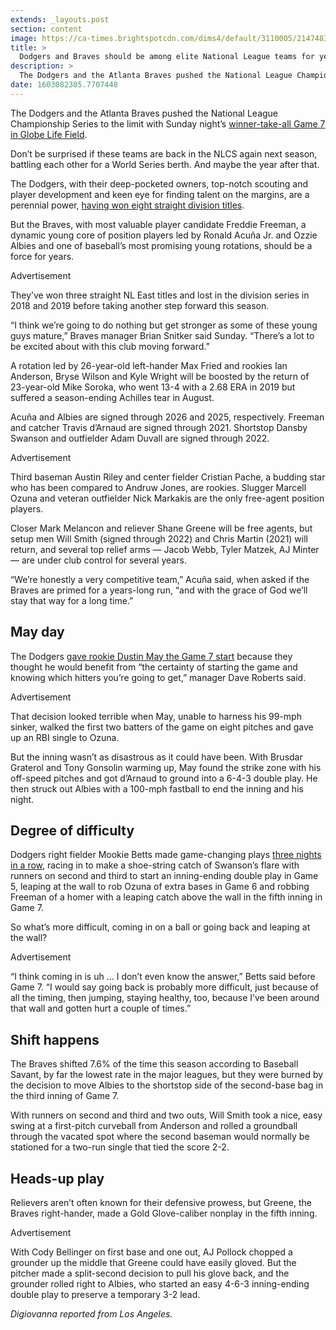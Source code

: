 ```yaml
--- 
extends: _layouts.post 
section: content 
image: https://ca-times.brightspotcdn.com/dims4/default/3110005/2147483647/strip/true/crop/2696x1415+0+153/resize/1200x630!/quality/90/?url=https%3A%2F%2Fcalifornia-times-brightspot.s3.amazonaws.com%2F58%2F09%2Fe9faa10c4038bca931490c84efda%2F635100-sp-dodgers-20-rcg.JPG.jpg 
title: > 
  Dodgers and Braves should be among elite National League teams for years 
description: > 
  The Dodgers and the Atlanta Braves pushed the National League Championship Series to the limit with Sunday night’s winner-take-all Game 7 in Globe Life Field.Don’t be surprised if these teams are back in the NLCS again next season, battling each other for a World Series berth.“I think we’re going to do nothing but get stronger as some of these young guys mature,” Braves manager Brian Snitker said Sunday.So what’s more difficult, coming in on a ball or going back and leaping at the wall?Heads-up playRelievers aren’t often known for their defensive prowess, but Greene, the Braves right-hander, made a Gold Glove-caliber nonplay in the fifth inning. 
date: 1603082305.7707448 
--- 
```

<div><p>The Dodgers and the Atlanta Braves pushed the National League Championship Series to the limit with Sunday night&#8217;s <a class="link" href="https://www.latimes.com/sports/dodgers/liveblog/dodgers-vs-braves-nlcs-game-7-live-updates-score-mlb-playoffs" target="_blank">winner-take-all Game 7 in Globe Life Field</a>.</p><p>Don&#8217;t be surprised if these teams are back in the NLCS again next season, battling each other for a World Series berth. And maybe the year after that.</p><p>The Dodgers, with their deep-pocketed owners, top-notch scouting and player development and keen eye for finding talent on the margins, are a perennial power, <a class="link" href="https://www.latimes.com/sports/dodgers/story/2020-09-22/dodgers-win-athletics-clinch-national-league-west-mlb-title" target="_blank">having won eight straight division titles</a>. </p><p>But the Braves, with most valuable player candidate Freddie Freeman, a dynamic young core of position players led by Ronald Acu&#241;a Jr. and Ozzie Albies and one of baseball&#8217;s most promising young  rotations, should be a force for years. </p><p class="google-dfp-ad-caption">Advertisement</p>
    <p id="google-ad07d6aef3-4304-45da-b35b-77451b1f4560" class="google-dfp-ad injected">
        <p class="google-dfp-ad-placeholder"></p>
    </p>
<p>They&#8217;ve won three straight NL East titles and lost in the division series in 2018 and 2019 before taking another step forward this season.</p><p>&#8220;I think we&#8217;re going to do nothing but get stronger as some of these young guys mature,&#8221; Braves manager Brian Snitker said Sunday. &#8220;There&#8217;s a lot to be excited about with this club moving forward.&#8221;</p><p>A rotation led by 26-year-old left-hander Max Fried and rookies Ian Anderson, Bryse Wilson and Kyle Wright will be boosted by the return of 23-year-old Mike Soroka, who went 13-4 with a 2.68 ERA in 2019 but suffered a season-ending Achilles tear in August.</p><p>Acu&#241;a and Albies are signed through 2026 and 2025, respectively. Freeman and catcher Travis d&#8217;Arnaud are signed through 2021. Shortstop Dansby Swanson and outfielder Adam Duvall are signed through 2022.</p><p class="google-dfp-ad-caption">Advertisement</p>
    <p id="google-ad2de79a26-505b-44f0-9b83-bca3a323f547" class="google-dfp-ad injected">
        <p class="google-dfp-ad-placeholder"></p>
    </p>
<p></p><p id="nativo_1"></p><p>Third baseman Austin Riley and center fielder Cristian Pache, a budding star who has been compared to Andruw Jones, are rookies. Slugger Marcell Ozuna and veteran outfielder Nick Markakis are the only free-agent position players.</p><p>Closer Mark Melancon and reliever Shane Greene will be free agents, but setup men Will Smith (signed through 2022) and Chris Martin (2021) will return, and several top relief arms &#8212; Jacob Webb, Tyler Matzek, AJ Minter &#8212; are under club control for several years.</p><p>&#8220;We&#8217;re honestly a very competitive team,&#8221; Acu&#241;a said, when asked if the Braves are primed for a years-long run, &#8220;and with the grace of God we&#8217;ll stay that way for a long time.&#8221;<br></p><h2 id="may-day" class="subhead">May day</h2>
<p>The Dodgers <a class="link" href="https://www.latimes.com/sports/dodgers/story/2020-10-18/dustin-may-starting-dodgers-braves-game-7-nlcs-lineups" target="_blank">gave rookie Dustin May the Game 7 start</a> because they thought he would benefit from &#8220;the certainty of starting the game and knowing which hitters you&#8217;re going to get,&#8221; manager Dave Roberts said.</p><p class="google-dfp-ad-caption">Advertisement</p>
    <p id="google-ad3dcc4b7b-aeb0-4442-8c4a-da9674955dec" class="google-dfp-ad injected">
        <p class="google-dfp-ad-placeholder"></p>
    </p>
<p>That decision looked terrible when May, unable to harness his 99-mph sinker, walked the first two batters of the game on eight pitches and gave up an RBI single to Ozuna.</p><p>But the inning wasn&#8217;t as disastrous as it could have been. With Brusdar Graterol and Tony Gonsolin warming up, May found the strike zone with his off-speed pitches and got d&#8217;Arnaud to ground into a 6-4-3 double play. He then struck out Albies with a 100-mph fastball to end the inning and his night.</p><h2 id="degree-of-difficulty" class="subhead">Degree of difficulty</h2>
<p>Dodgers right fielder Mookie Betts made game-changing plays <a class="link" href="https://twitter.com/i/events/1318018708598452225" target="_blank">three nights in a row</a>, racing in to make a shoe-string catch of Swanson&#8217;s flare with runners on second and third to start an inning-ending double play in Game 5, leaping at the wall to rob Ozuna of extra bases in Game 6 and robbing Freeman of a homer with a leaping catch above the wall in the fifth inning in Game 7.</p><p>So what&#8217;s more difficult, coming in on a ball or going back and leaping at the wall?</p><p class="google-dfp-ad-caption">Advertisement</p>
    <p id="google-ad74d58774-63e8-4893-bf3a-eebf4cd6d9ce" class="google-dfp-ad injected">
        <p class="google-dfp-ad-placeholder"></p>
    </p>
<p>&#8220;I think coming in is uh &#8230; I don&#8217;t even know the answer,&#8221; Betts said before Game 7. &#8220;I would say going back is probably more difficult, just because of all the timing, then jumping, staying healthy, too, because I&#8217;ve been around that wall and gotten hurt a couple of times.&#8221;<br></p><h2 id="shift-happens" class="subhead">Shift happens</h2>
<p>The Braves shifted 7.6% of the time this season according to Baseball Savant, by far the lowest rate in the major leagues, but they were burned by the decision to move Albies to the shortstop side of the second-base bag in the third inning of Game 7. </p><p>With runners on second and third and two outs, Will Smith took a nice, easy swing at a first-pitch curveball from Anderson and rolled a groundball through the vacated spot where the second baseman would normally be stationed for a two-run single that tied the score 2-2.<br></p><h2 id="heads-up-play" class="subhead">Heads-up play</h2>
<p>Relievers aren&#8217;t often known for their defensive prowess, but Greene, the Braves right-hander, made a Gold Glove-caliber nonplay in the fifth inning. </p><p class="google-dfp-ad-caption">Advertisement</p>
    <p id="google-ad793ae786-3039-4d18-a1df-0d9df28568db" class="google-dfp-ad injected">
        <p class="google-dfp-ad-placeholder"></p>
    </p>
<p>With Cody Bellinger on first base and one out, AJ Pollock chopped a grounder up the middle that Greene could have easily gloved. But the pitcher made a split-second decision to pull his glove back, and the grounder rolled right to Albies, who started an easy 4-6-3 inning-ending double play to preserve a temporary 3-2 lead.</p><p><i>Digiovanna reported from Los Angeles.</i></p></div>